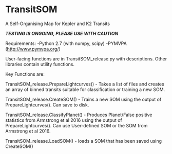 # TransitSOM
A Self-Organising Map for Kepler and K2 Transits

***TESTING IS ONGOING, PLEASE USE WITH CAUTION***

Requirements:
-Python 2.7 (with numpy, scipy)
-PYMVPA (http://www.pymvpa.org/)

User-facing functions are in TransitSOM_release.py with descriptions. Other libraries contain utility functions.

Key Functions are:

TransitSOM_release.PrepareLightcurves() - Takes a list of files and creates an array of binned transits suitable for classification or training a new SOM.

TransitSOM_release.CreateSOM() - Trains a new SOM using the output of PrepareLightcurves(). Can save to disk.

TransitSOM_release.ClassifyPlanet() - Produces Planet/False positive statistics from Armstrong et al 2016 using the output of PrepareLightcurves(). Can use User-defined SOM or the SOM from Armstrong et al 2016.

TransitSOM_release.LoadSOM() - loads a SOM that has been saved using CreateSOM()
